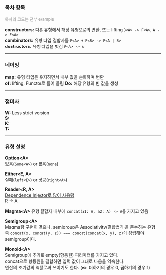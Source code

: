 ### 목차 항목
<font size="2" color="#888">목차의 코드는 전부 example</font>

**constructors:** 다른 유형에서 해당 유형으로의 변환, 또는 lifting  ```B<A> -> F<A>```, ```A -> F<A>```  
**combinators:** 유형 타입 결합자들  ```F<A> + F<B> -> F<A | B>```  
**destructors:** 유형 타입을 벗김 ```F<A> -> A```


---
### 네이밍
**map:** 유형 타입은 유지하면서 내부 값을 순회하며 변환  
**of:** lifting, Functor로 들어 올림
**Do:** 해당 유형의 빈 값을 생성


---
### 접미사 
**W:** Less strict version  
**S:**   
**K:**  
**T:**  


[//]: # (---)
[//]: # (### 접두사)


---
### 유형 설명
**Option&lt;A&gt;**  
있음(```Some<A>```) or 없음(```none```)

**Either&lt;E, A&gt;**  
실패(```left<E>```) or 성공(```right<A>```)

**Reader&lt;R, A&gt;**  
[Dependence Injector로 많이 사용됌](https://dev.to/gcanti/getting-started-with-fp-ts-reader-1ie5)  
R -> A

**Magma&lt;A&gt;**
유형 결합자
내부에 ```concat(a1: A, a2: A) -> A```를 가지고 있음

**Semigroup&lt;A&gt;**  
Magma랑 구현이 같으나, semigroup은 Associativity(결합법칙)을 준수하는 유형  
즉 ```concat(x, concat(y, z)) === concat(concat(x, y), z)```이 성립해야 semigroup이다.

**Monoid&lt;A&gt;**  
Semigroup에 추가로 empty(항등원) 피라미터를 가지고 있다.  
concat으로 항등원을 결합하면 입력 값이 그대로 나옴을 약속한다.  
연산의 초기값의 역활로써 쓰이기도 한다. (ex: 더하기의 경우 0, 곱하기의 경우 1)

